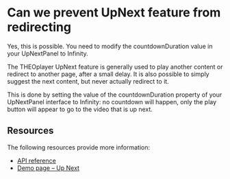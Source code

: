# Can we prevent UpNext feature from redirecting

Yes, this is possible. You need to modify the countdownDuration value in your UpNextPanel to Infinity.

The THEOplayer UpNext feature is generally used to play another content or redirect to another page, after a small delay. It is also possible to simply suggest the next content, but never actually redirect to it.

This is done by setting the value of the countdownDuration property of your UpNextPanel interface to Infinity: no countdown will happen, only the play button will appear to go to the video that is up next.

## Resources

The following resources provide more information:

- [API reference](pathname:///theoplayer/v6/api-reference/web/interfaces/UpNextPanel.html#countdownDuration)
- [Demo page – Up Next](https://www.theoplayer.com/theoplayer-demo-up-next)
